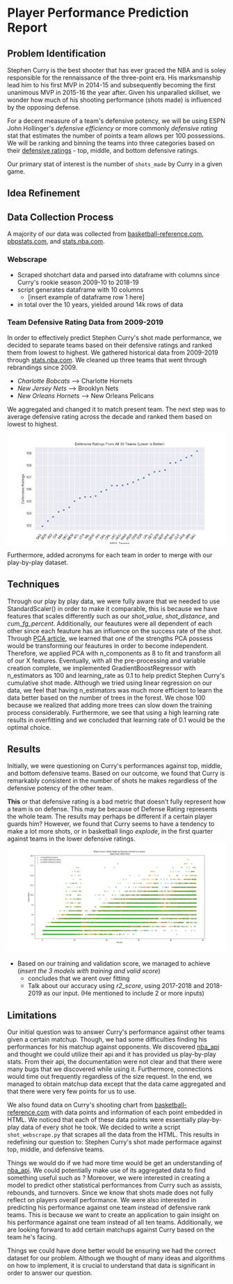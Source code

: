 # Player Performance Prediction Report

<!-- 
The problem you are addressing, particularly how you refined the provided idea.

The data that you used: how it was gathered, cleaned, etc.

Techniques you used to analyse the data.

Your results/findings/conclusions.

Some appropriate visualization of your data/results.

Limitations: problems you encountered, things you would do if you had more time, things you should have done in retrospect, etc. 
-->

## Problem Identification

Stephen Curry is the best shooter that has ever graced the NBA and is soley responsible for the rennaissance of the three-point era. His marksmanship lead him to his first MVP in 2014-15 and subsequently becoming the first unanimous MVP in 2015-16 the year after. Given his unparalled skillset, we wonder how much of his shooting performance (shots made) is influenced by the opposing defense.

For a decent measure of a team's defensive potency, we will be using ESPN John Hollinger's *defensive efficiency* or more commonly *defensive rating* stat that estimates the number of points a team allows per 100 possessions. We will be ranking and binning the teams into three categories based on their [defensive ratings](#team-defensive-data-for-the-past-decade) - top, middle, and bottom defensive ratings.

Our primary stat of interest is the number of `shots_made` by Curry in a given game.



<!-- Stephen Curry from the Golden State Warriors had some spectacular seasons and managed to win his first MVP award and the first player in NBA history to be elected MVP unanimously. We are interested in Stephen Curry's performance against top, middle, and bottom defensive rank teams based on each teams defensive ratings from 2009-2019. We are curious to observe how many shots were made against certain tiers.   -->

## Idea Refinement

## Data Collection Process

A majority of our data was collected from [basketball-reference.com](https://www.basketball-reference.com/), [pbpstats.com](http://www.pbpstats.com/), and [stats.nba.com](https://stats.nba.com/).

### Webscrape

- Scraped shotchart data and parsed into dataframe with columns since Curry's rookie season 2009-10 to 2018-19
- script generates dataframe with 10 columns
  - [insert example of dataframe row 1 here]
- in total over the 10 years, yielded around 14k rows of data

### Team Defensive Rating Data from 2009-2019

In order to effectively predict Stephen Curry's shot made performance, we decided to separate teams based on their defensive ratings and ranked them from lowest to highest. We gathered historical data from 2009-2019 through [stats.nba.com](https://stats.nba.com/). We cleaned up three teams that went through rebrandings since 2009. 
- *Charlotte Bobcats* --> Charlotte Hornets
- *New Jersey Nets* --> Brooklyn Nets
- *New Orleans Hornets* --> New Orleans Pelicans

We aggregated and changed it to match present team. The next step was to average defensive rating across the decade and ranked them based on lowest to highest. 

![Defensive Rating](/data/defensive-rating/plot-nba-def-rating.png)

Furthermore, added acronyms for each team in order to merge with our play-by-play dataset. 


## Techniques

Through our play by play data, we were fully aware that we needed to use StandardScaler() in order to make it comparable, this is because we have features that scales differently such as our *shot_value*, *shot_distance*, and *cum_fg_percent*. Additionally, our feautures were all dependent of each other since each feauture has an influence on the success rate of the shot. Through [PCA article](https://towardsdatascience.com/a-one-stop-shop-for-principal-component-analysis-5582fb7e0a9c), we learned that one of the strengths PCA possess would be transforming our  feautures in order to become independent. Therefore, we applied PCA with n_components as 8 to fit and transform all of our X features. Eventually, with all the pre-processing and variable creation complete, we implemented GradientBoostRegressor with n_estimators as 100 and learning_rate as 0.1 to help predict Stephen Curry's cumulative shot made. Although we tried using linear regression on our data, we feel that having n_estimators was much more efficient to learn the data better based on the number of trees in the forest. We chose 100 because we realized that adding more trees can slow down the training process considerably. Furthermore, we see that using a high learning rate results in overfitting and we concluded that learning rate of 0.1 would be the optimal choice.
<!-- aggregated and averaged 10 years of data for defensive rating among all teams and ranked them in descending order.
- all features we have are dependent (sicne they are all relate or have an influence on the success rate of the shot)
  - Used make_pipeline to assemble several of our steps so that it can be cross-validated together while setting different parameters.
  - used stadardscaler to make all comparable
  - used PCA to transform features to become independent (link article that mentions how the process of PCA turns anyting into independent cus... math)
  - given that the features are now independent of each other, satisfies the condition to use linear regression
  - use linear regression on our features to find
- want to predict number of shots made given historical data from 2009-2019
- We decided to implement a GradientBoostRegressor model that is used to *predict* our cumulative shot made.
-->
## Results

Initially, we were questioning on Curry's performances against top, middle, and bottom defensive teams. Based on our outcome, we found that Curry is remarkably consistent in the number of shots he makes regardless of the defensive potency of the other team. 

 **This** or that defensive rating is a bad metric that doesn't fully represent how a team is on defense. This may be because of Defense Rating represents the whole team. The results may perhaps be different if a certain player guards him? However, we found that Curry seems to have a tendency to make a lot more shots, or in basketball lingo *explode*, in the first quarter against teams in the lower defensive ratings. ![Image](/curry-shots-made-by-minutes.png)


- Based on our training and validation score, we managed to achieve (*insert the 3 models with training and valid score*)
  - concludes that we arent over fitting
  - Talk about our accuracy using *r2_score*, using 2017-2018 and 2018-2019 as our input. (He mentioned to include 2 or more inputs)

## Limitations

Our initial question was to answer Curry's performance against other teams given a certain matchup. Though, we had some difficulties finding his performances for his matchup against opponents. We discovered [nba_api](https://github.com/swar/nba_api) and thought we could utilize their api and it has provided us play-by-play stats. From their api, the documentation were not clear and that there were many bugs that we discovered while using it. Furthermore, connections would time out frequently regardless of the size request. In the end, we managed to obtain matchup data except that the data came aggregated and that there were very few points for us to use. 

We also found data on Curry's shooting chart from [basketball-reference.com](https://www.basketball-reference.com/) with data points and information of each point embedded in HTML. We noticed that each of these data points were essentially play-by-play data of every shot he took. We decided to write a script `shot_webscrape.py` that scrapes all the data from the HTML. This results in redefining our question to: Stephen Curry's shot made performace against top, middle, and defensive teams. 

Things we would do if we had more time would be get an understanding of [nba_api](https://github.com/swar/nba_api). We could potentially make use of its aggregated data to find something useful such as ? Moreover, we were interested in creating a model to predict other statistical performances from Curry such as assists, rebounds, and turnovers. Since we know that shots made does not fully reflect on players overall performance. We were also interested in predicting his performance against one team instead of defensive rank teams. This is because we want to create an application to gain insight on his performance against one team instead of all ten teams. Additionally, we are looking forward to add certain matchups against Curry based on the team he's facing. 

Things we could have done better would be ensuring we had the correct dataset for our problem. Although we thought of many ideas and algorithms on how to implement, it is crucial to understand that data is significant in order to answer our question. 
